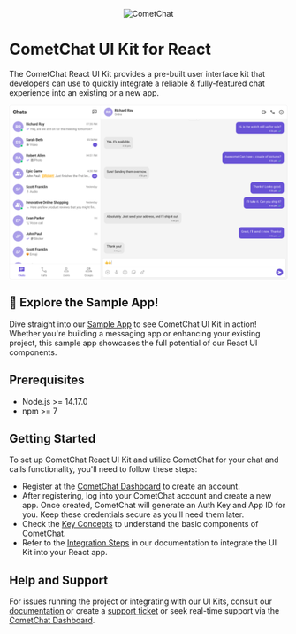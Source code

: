 <p align="center">
  <img alt="CometChat" src="https://assets.cometchat.io/website/images/logos/banner.png">
</p>

# CometChat UI Kit for React

The CometChat React UI Kit provides a pre-built user interface kit that developers can use to quickly integrate a reliable & fully-featured chat experience into an existing or a new app.

<div style="display: flex; align-items: center; justify-content: center;">
   <img src="./screenshots/sample_app_overview.png" />
</div>

## 🚀 Explore the Sample App!

Dive straight into our [Sample App](https://github.com/cometchat/cometchat-uikit-react/blob/v5/sample-app/README.md#installation) to see CometChat UI Kit in action! Whether you're building a messaging app or enhancing your existing project, this sample app showcases the full potential of our React UI components.  

## Prerequisites

- Node.js >= 14.17.0
- npm >= 7

## Getting Started

To set up CometChat React UI Kit and utilize CometChat for your chat and calls functionality, you'll need to follow these steps:

- Register at the [CometChat Dashboard](https://app.cometchat.com/) to create an account.
- After registering, log into your CometChat account and create a new app. Once created, CometChat will generate an Auth Key and App ID for you. Keep these credentials secure as you'll need them later.
- Check the [Key Concepts](https://www.cometchat.com/docs/fundamentals/key-concepts) to understand the basic components of CometChat.
- Refer to the [Integration Steps](https://www.cometchat.com/docs/ui-kit/react/integration) in our documentation to integrate the UI Kit into your React app.

## Help and Support

For issues running the project or integrating with our UI Kits, consult our [documentation](https://www.cometchat.com/docs/ui-kit/react/integration) or create a [support ticket](https://help.cometchat.com/hc/en-us) or seek real-time support via the [CometChat Dashboard](https://app.cometchat.com/).

